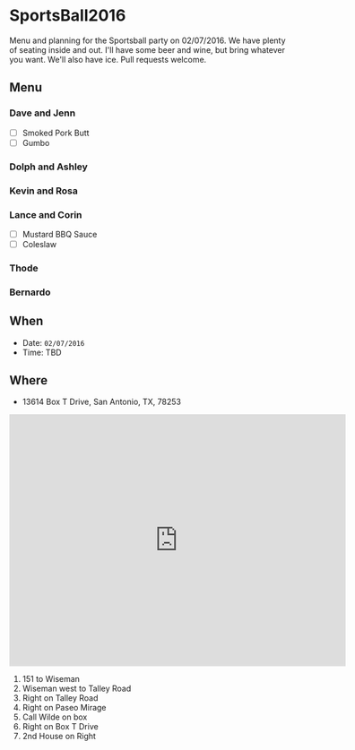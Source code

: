 # SportsBall2016
Menu and planning for the Sportsball party on 02/07/2016. We have plenty of seating inside and out. I'll have some beer and wine, but bring whatever you want. We'll also have ice. Pull requests welcome.

## Menu
### Dave and Jenn
- [ ] Smoked Pork Butt
- [ ] Gumbo

### Dolph and Ashley


### Kevin and Rosa


### Lance and Corin
- [ ] Mustard BBQ Sauce
- [ ] Coleslaw

### Thode


### Bernardo


## When
* Date: `02/07/2016`
* Time: TBD

## Where
* 13614 Box T Drive, San Antonio, TX, 78253


<iframe src="https://www.google.com/maps/embed?pb=!1m14!1m8!1m3!1d2874.944077411612!2d-98.76395833645434!3d29.468370125215657!3m2!1i1024!2i768!4f13.1!3m3!1m2!1s0x865c4196da2d975f%3A0x41cff7131e41cda8!2s13614+Box-T+Dr%2C+San+Antonio%2C+TX+78253!5e0!3m2!1sen!2sus!4v1454181222510" width="600" height="450" frameborder="0" style="border:0" allowfullscreen="allowfullscreen"></iframe>

1. 151 to Wiseman
1. Wiseman west to Talley Road
1. Right on Talley Road
1. Right on Paseo Mirage
2. Call Wilde on box
3. Right on Box T Drive
4. 2nd House on Right

